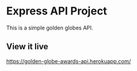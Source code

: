 # Express API Project

This is a simple golden globes API.

## View it live

https://golden-globe-awards-api.herokuapp.com/
